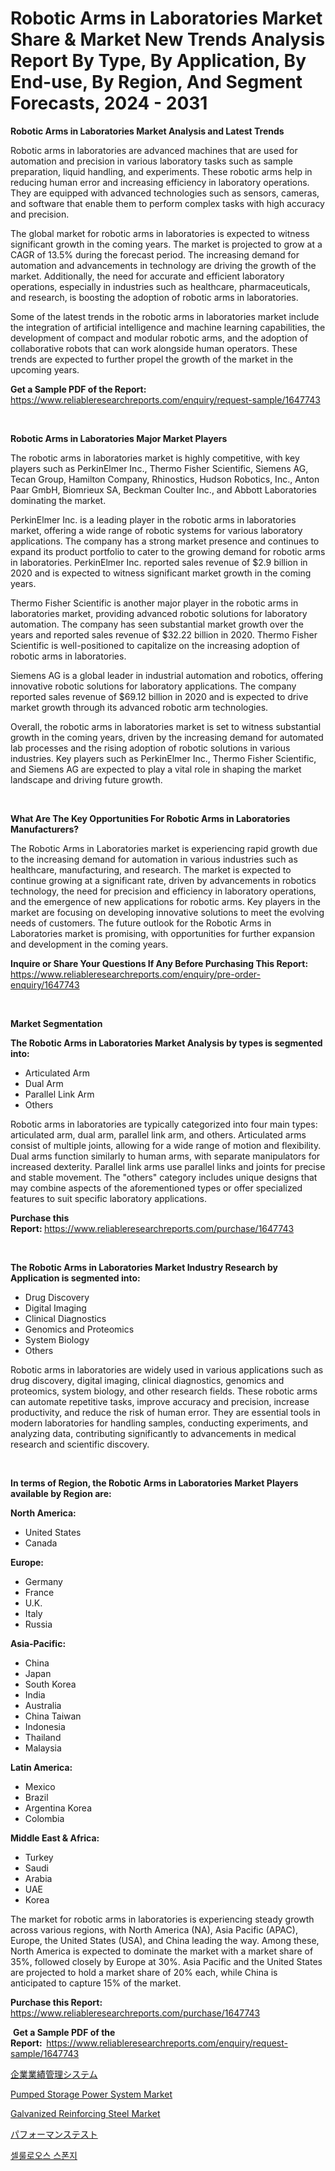 <p><h1>Robotic Arms in Laboratories Market Share & Market New Trends Analysis Report By Type, By Application, By End-use, By Region, And Segment Forecasts, 2024 - 2031</h1></p><p><strong>Robotic Arms in Laboratories Market Analysis and Latest Trends</strong></p>
<p><p>Robotic arms in laboratories are advanced machines that are used for automation and precision in various laboratory tasks such as sample preparation, liquid handling, and experiments. These robotic arms help in reducing human error and increasing efficiency in laboratory operations. They are equipped with advanced technologies such as sensors, cameras, and software that enable them to perform complex tasks with high accuracy and precision.</p><p>The global market for robotic arms in laboratories is expected to witness significant growth in the coming years. The market is projected to grow at a CAGR of 13.5% during the forecast period. The increasing demand for automation and advancements in technology are driving the growth of the market. Additionally, the need for accurate and efficient laboratory operations, especially in industries such as healthcare, pharmaceuticals, and research, is boosting the adoption of robotic arms in laboratories.</p><p>Some of the latest trends in the robotic arms in laboratories market include the integration of artificial intelligence and machine learning capabilities, the development of compact and modular robotic arms, and the adoption of collaborative robots that can work alongside human operators. These trends are expected to further propel the growth of the market in the upcoming years.</p></p>
<p><strong>Get a Sample PDF of the Report:&nbsp;</strong> <a href="https://www.reliableresearchreports.com/enquiry/request-sample/1647743">https://www.reliableresearchreports.com/enquiry/request-sample/1647743</a></p>
<p>&nbsp;</p>
<p><strong>Robotic Arms in Laboratories Major Market Players</strong></p>
<p><p>The robotic arms in laboratories market is highly competitive, with key players such as PerkinElmer Inc., Thermo Fisher Scientific, Siemens AG, Tecan Group, Hamilton Company, Rhinostics, Hudson Robotics, Inc., Anton Paar GmbH, Biomrieux SA, Beckman Coulter Inc., and Abbott Laboratories dominating the market.</p><p>PerkinElmer Inc. is a leading player in the robotic arms in laboratories market, offering a wide range of robotic systems for various laboratory applications. The company has a strong market presence and continues to expand its product portfolio to cater to the growing demand for robotic arms in laboratories. PerkinElmer Inc. reported sales revenue of $2.9 billion in 2020 and is expected to witness significant market growth in the coming years.</p><p>Thermo Fisher Scientific is another major player in the robotic arms in laboratories market, providing advanced robotic solutions for laboratory automation. The company has seen substantial market growth over the years and reported sales revenue of $32.22 billion in 2020. Thermo Fisher Scientific is well-positioned to capitalize on the increasing adoption of robotic arms in laboratories.</p><p>Siemens AG is a global leader in industrial automation and robotics, offering innovative robotic solutions for laboratory applications. The company reported sales revenue of $69.12 billion in 2020 and is expected to drive market growth through its advanced robotic arm technologies.</p><p>Overall, the robotic arms in laboratories market is set to witness substantial growth in the coming years, driven by the increasing demand for automated lab processes and the rising adoption of robotic solutions in various industries. Key players such as PerkinElmer Inc., Thermo Fisher Scientific, and Siemens AG are expected to play a vital role in shaping the market landscape and driving future growth.</p></p>
<p>&nbsp;</p>
<p><strong>What Are The Key Opportunities For Robotic Arms in Laboratories Manufacturers?</strong></p>
<p><p>The Robotic Arms in Laboratories market is experiencing rapid growth due to the increasing demand for automation in various industries such as healthcare, manufacturing, and research. The market is expected to continue growing at a significant rate, driven by advancements in robotics technology, the need for precision and efficiency in laboratory operations, and the emergence of new applications for robotic arms. Key players in the market are focusing on developing innovative solutions to meet the evolving needs of customers. The future outlook for the Robotic Arms in Laboratories market is promising, with opportunities for further expansion and development in the coming years.</p></p>
<p><strong>Inquire or Share Your Questions If Any Before Purchasing This Report:</strong> <a href="https://www.reliableresearchreports.com/enquiry/pre-order-enquiry/1647743">https://www.reliableresearchreports.com/enquiry/pre-order-enquiry/1647743</a></p>
<p>&nbsp;</p>
<p><strong>Market Segmentation</strong></p>
<p><strong>The Robotic Arms in Laboratories Market Analysis by types is segmented into:</strong></p>
<p><ul><li>Articulated Arm</li><li>Dual Arm</li><li>Parallel Link Arm</li><li>Others</li></ul></p>
<p><p>Robotic arms in laboratories are typically categorized into four main types: articulated arm, dual arm, parallel link arm, and others. Articulated arms consist of multiple joints, allowing for a wide range of motion and flexibility. Dual arms function similarly to human arms, with separate manipulators for increased dexterity. Parallel link arms use parallel links and joints for precise and stable movement. The "others" category includes unique designs that may combine aspects of the aforementioned types or offer specialized features to suit specific laboratory applications.</p></p>
<p><strong>Purchase this Report:&nbsp;</strong><a href="https://www.reliableresearchreports.com/purchase/1647743">https://www.reliableresearchreports.com/purchase/1647743</a></p>
<p>&nbsp;</p>
<p><strong>The Robotic Arms in Laboratories Market Industry Research by Application is segmented into:</strong></p>
<p><ul><li>Drug Discovery</li><li>Digital Imaging</li><li>Clinical Diagnostics</li><li>Genomics and Proteomics</li><li>System Biology</li><li>Others</li></ul></p>
<p><p>Robotic arms in laboratories are widely used in various applications such as drug discovery, digital imaging, clinical diagnostics, genomics and proteomics, system biology, and other research fields. These robotic arms can automate repetitive tasks, improve accuracy and precision, increase productivity, and reduce the risk of human error. They are essential tools in modern laboratories for handling samples, conducting experiments, and analyzing data, contributing significantly to advancements in medical research and scientific discovery.</p></p>
<p>&nbsp;</p>
<p><strong>In terms of Region, the Robotic Arms in Laboratories Market Players available by Region are:</strong></p>
<p>
    <p> <strong> North America: </strong>
        <ul>
            <li>United States</li>
            <li>Canada</li>
        </ul>
        </p> 
    <p> <strong> Europe: </strong>
        <ul>
            <li>Germany</li>
            <li>France</li>
            <li>U.K.</li>
            <li>Italy</li>
            <li>Russia</li>
        </ul>
        </p> 
    <p> <strong> Asia-Pacific: </strong>
        <ul>
            <li>China</li>
            <li>Japan</li>
            <li>South Korea</li>
            <li>India</li>
            <li>Australia</li>
            <li>China Taiwan</li>
            <li>Indonesia</li>
            <li>Thailand</li>
            <li>Malaysia</li>
        </ul>
        </p> 
    <p> <strong> Latin America: </strong>
        <ul>
            <li>Mexico</li>
            <li>Brazil</li>
            <li>Argentina Korea</li>
            <li>Colombia</li>
        </ul>
        </p> 
    <p> <strong> Middle East & Africa: </strong>
        <ul>
            <li>Turkey</li>
            <li>Saudi</li>
            <li>Arabia</li>
            <li>UAE</li>
            <li>Korea</li>
        </ul>
    </p>
    </p>
<p><p>The market for robotic arms in laboratories is experiencing steady growth across various regions, with North America (NA), Asia Pacific (APAC), Europe, the United States (USA), and China leading the way. Among these, North America is expected to dominate the market with a market share of 35%, followed closely by Europe at 30%. Asia Pacific and the United States are projected to hold a market share of 20% each, while China is anticipated to capture 15% of the market.</p></p>
<p><strong>Purchase this Report: </strong><a href="https://www.reliableresearchreports.com/purchase/1647743">https://www.reliableresearchreports.com/purchase/1647743</a></p>
<p>&nbsp;<strong>Get a Sample PDF of the Report:&nbsp;&nbsp;</strong><a href="https://www.reliableresearchreports.com/enquiry/request-sample/1647743">https://www.reliableresearchreports.com/enquiry/request-sample/1647743</a></p>
<p><strong></strong></p>
<p><p><a href="https://medium.com/@evanmedhurst2023/%E4%BC%81%E6%A5%AD%E3%83%91%E3%83%95%E3%82%A9%E3%83%BC%E3%83%9E%E3%83%B3%E3%82%B9%E7%AE%A1%E7%90%86%E3%82%B7%E3%82%B9%E3%83%86%E3%83%A0%E5%B8%82%E5%A0%B4%E3%81%AF-%E5%B8%82%E5%A0%B4%E3%82%B7%E3%82%A7%E3%82%A2-%E3%82%B5%E3%82%A4%E3%82%BA-2031%E5%B9%B4%E3%81%BE%E3%81%A7%E3%81%AE%E4%BA%88%E6%B8%AC%E3%81%AB%E7%84%A6%E7%82%B9%E3%82%92%E5%BD%93%E3%81%A6%E3%81%A6%E3%81%84%E3%81%BE%E3%81%99-9f20de7f8bec">企業業績管理システム</a></p><p><a href="https://cautious-neon-760.notion.site/Pumped-Storage-Power-System-Market-A-Comprehensive-Report-of-its-Market-Share-Growth-Trends-2024--b96d814a230e4db084c8afe34dd8e5e8">Pumped Storage Power System Market</a></p><p><a href="https://view.publitas.com/reportprime-1/decoding-the-galvanized-reinforcing-steel-market-a-deep-dive-into-the-latest-market-trends-market-segmentation-and-competitive-analysis/">Galvanized Reinforcing Steel Market</a></p><p><a href="https://medium.com/@hook46569/%E3%83%91%E3%83%95%E3%82%A9%E3%83%BC%E3%83%9E%E3%83%B3%E3%82%B9%E3%83%86%E3%82%B9%E3%83%88%E5%B8%82%E5%A0%B4%E3%81%AE%E6%B4%9E%E5%AF%9F-%E5%B8%82%E5%A0%B4%E3%83%88%E3%83%AC%E3%83%B3%E3%83%89-%E6%88%90%E9%95%B7-2024%E5%B9%B4%E3%81%8B%E3%82%892031%E5%B9%B4%E3%81%BE%E3%81%A7%E3%81%AE%E4%BA%88%E6%B8%AC-e00b8cec6b70">パフォーマンステスト</a></p><p><a href="https://medium.com/@hazelklievgspy6vdcsmu106w/%EC%85%80%EB%A3%B0%EB%A1%9C%EC%8A%A4-%EC%8A%A4%ED%8E%80%EC%A7%80-%EC%8B%9C%EC%9E%A5-%EA%B7%9C%EB%AA%A8-%EB%B0%8F-%EC%8B%9C%EC%9E%A5-%EB%8F%99%ED%96%A5-%EC%99%84%EB%B2%BD%ED%95%9C-%EC%82%B0%EC%97%85-%EA%B0%9C%EC%9A%94-2024%EB%85%84%EB%B6%80%ED%84%B0-2031%EB%85%84-8c8bd44c8ad8">셀룰로오스 스폰지</a></p></p>